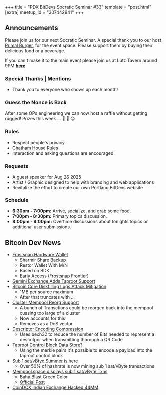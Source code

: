 +++
title = "PDX BitDevs Socratic Seminar #33"
template = "post.html"
[extra]
meetup_id = "307442941"
+++

## Announcements

Please join us for our next Socratic Seminar. A special thank you to our host <a href="https://dicksprimalburger.com/" data-no-summary>Primal Burger</a>, for the event space. Please support them by buying their delicious food or a beverage.

If you can't make it to the main event please join us at Lutz Tavern around 9PM **<a href="https://www.lutztavern.com/" data-no-summary>here</a>.**

### Special Thanks | Mentions
- Thank you to everyone who shows up each month!

### Guess the Nonce is Back
After some OPs engineering we can now host a raffle without getting rugged! Prizes this week ... 🎉 🎁 😊

### Rules
- Respect people's privacy
- [Chatham House Rules](https://www.chathamhouse.org/about-us/chatham-house-rule)
- Interaction and asking questions are encouraged!

### Requests
- A guest speaker for Aug 26 2025
- Artist / Graphic designed to help with branding and web applications
- Revitalize the effort to create our own Portland.BitDevs website

### Schedule
- **6:30pm - 7:00pm:** Arrive, socialize, and grab some food.
- **7:00pm - 8:30pm:** Primary topics discussion.
- **8:00pm - 9:00pm:** Overtime discussions about tonights topics or additional user submissions.

## Bitcoin Dev News
- [Frostsnap Hardware Wallet](https://frostsnap.com/)
    - Sharmir Share Backup
    - Restor Wallet With M/N
    - Based on BDK
    - Early Access (Frostsnap Frontier)
- [Gemini Exchange Adds Taproot Support](https://whentaproot.org/#support)
- [Bitcoin Core Diskfilling Logs Attack Mitigation](https://github.com/bitcoin/bitcoin/pull/32604)
    - 1MB per source maximum
    - After that truncates with ...
- [Cluster Mempool Reorg Support](https://github.com/bitcoin/bitcoin/pull/31553)
    - A bunch of Transctions could be reorged back into the mempool cuasing too large of a cluster
    - Now accounts for this
    - Removes as a DoS vector
- [Descriptor Encoding Compression](https://delvingbitcoin.org/t/a-rust-library-to-encode-descriptors-with-a-30-40-size-reduction/1804)
    - Uses bech32 to reduce the number of Bits needed to represent a descritpor when transmitting thorough a QR Code
- [Taproot Control Block Data Store?](https://x.com/stutxo/status/1947774746030182553)
    - Using the merkle pairs it's possible to encode a payload into the taproot control block
- [Sub 1 sat/vBtye Summer is here](https://x.com/mononautical/status/1947530080475091159)
    - Over 50% of hashrate is now mining sub 1 sat/vByte transactions
- [Mempool.space displays sub 1 sat/vByte Txns](https://x.com/mononautical/status/1946410602177380358)
    - Baha Blast Green Color
    - [Official Post](https://x.com/mempool/status/1945080617290404161)
- [CoinDCX Indian Exchange Hacked 44MM](https://cointelegraph.com/news/coindcx-whitehat-recovery-bounty-44m-hack)

